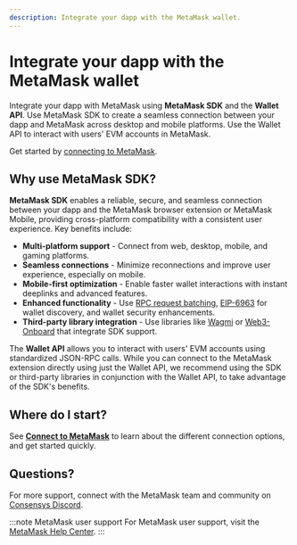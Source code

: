 ```yaml
---
description: Integrate your dapp with the MetaMask wallet.
---
```


# Integrate your dapp with the MetaMask wallet

Integrate your dapp with MetaMask using **MetaMask SDK** and the **Wallet API**.
Use MetaMask SDK to create a seamless connection between your dapp and MetaMask across desktop and
mobile platforms.
Use the Wallet API to interact with users' EVM accounts in MetaMask.

Get started by [connecting to MetaMask](connect/index.md).

## Why use MetaMask SDK?

**MetaMask SDK** enables a reliable, secure, and seamless connection between your dapp and the
MetaMask browser extension or MetaMask Mobile, providing cross-platform compatibility with a
consistent user experience.
Key benefits include:

- **Multi-platform support** - Connect from web, desktop, mobile, and gaming platforms.
- **Seamless connections** - Minimize reconnections and improve user experience, especially on mobile.
- **Mobile-first optimization** - Enable faster wallet interactions with instant deeplinks and advanced features.
- **Enhanced functionality** - Use [RPC request batching](how-to/javascript/batch-json-rpc-requests.md),
  [EIP-6963](/wallet/concepts/wallet-interoperability.md) for wallet discovery, and wallet security enhancements.
- **Third-party library integration** - Use libraries like [Wagmi](connect/3rd-party-libraries/wagmi.md)
  or [Web3-Onboard](connect/3rd-party-libraries/web3-onboard.md) that integrate SDK support.

The **Wallet API** allows you to interact with users' EVM accounts using standardized JSON-RPC calls.
While you can connect to the MetaMask extension directly using just the Wallet API, we recommend
using the SDK or third-party libraries in conjunction with the Wallet API, to take advantage of the
SDK's benefits.

## Where do I start?

See [**Connect to MetaMask**](connect/index.md) to learn about the different connection options,
and get started quickly.

## Questions?

For more support, connect with the MetaMask team and community on [Consensys Discord](https://discord.gg/consensys).

:::note MetaMask user support
For MetaMask user support, visit the [MetaMask Help Center](https://support.metamask.io/).
:::
